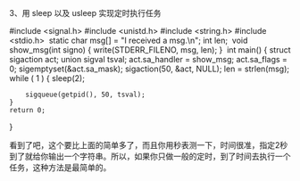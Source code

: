 3、用 sleep 以及 usleep 实现定时执行任务

#include <signal.h>
#include <unistd.h>
#include <string.h>
#include <stdio.h>
​
static char msg[] = "I received a msg.\n";
int len;
​
void show_msg(int signo)
{
    write(STDERR_FILENO, msg, len);
}
​
int main()
{
    struct sigaction act;
    union sigval tsval;
    act.sa_handler = show_msg;
    act.sa_flags = 0;
    sigemptyset(&act.sa_mask);
    sigaction(50, &act, NULL);
    len = strlen(msg);
    while ( 1 )
    {
        sleep(2); 
        
        sigqueue(getpid(), 50, tsval);
    }
    return 0;
}

看到了吧，这个要比上面的简单多了，而且你用秒表测一下，时间很准，指定2秒到了就给你输出一个字符串。所以，如果你只做一般的定时，到了时间去执行一个任务，这种方法是最简单的。